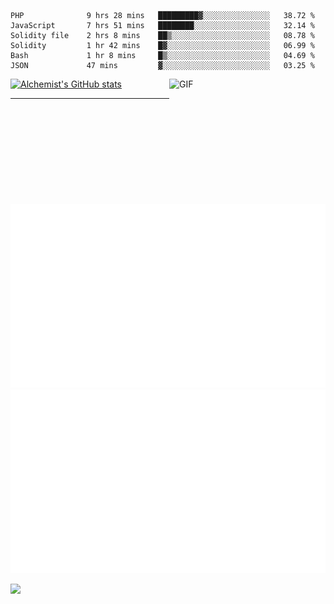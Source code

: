 <!--START_SECTION:waka-->

```text
PHP              9 hrs 28 mins   █████████▓░░░░░░░░░░░░░░░   38.72 %
JavaScript       7 hrs 51 mins   ████████░░░░░░░░░░░░░░░░░   32.14 %
Solidity file    2 hrs 8 mins    ██▒░░░░░░░░░░░░░░░░░░░░░░   08.78 %
Solidity         1 hr 42 mins    █▓░░░░░░░░░░░░░░░░░░░░░░░   06.99 %
Bash             1 hr 8 mins     █▒░░░░░░░░░░░░░░░░░░░░░░░   04.69 %
JSON             47 mins         ▓░░░░░░░░░░░░░░░░░░░░░░░░   03.25 %
```

<!--END_SECTION:waka-->

[![Alchemist's GitHub stats](https://github-readme-stats.vercel.app/api?username=DrMaxis&show_icons=true&theme=outrun&count_private=true)](#)
<img align="right" alt="GIF" src="https://user-images.githubusercontent.com/5355808/139111924-210cc6fa-9fb1-4dac-929d-6324a5836a92.gif" width="250" height="200" />
<hr />

![](https://raw.githubusercontent.com/DrMaxis/github-stats-transparent/output/generated/overview.svg)
![](https://raw.githubusercontent.com/DrMaxis/github-stats-transparent/output/generated/languages.svg)

 
<a href="https://count.getloli.com/"><img src="https://count.getloli.com/get/@:maxis-the-alchemist?theme=rule34"></a>
<!-- https://count.getloli.com/get/@alchemist?theme=rule34 -->
<br>
